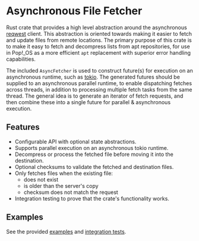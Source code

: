 # Asynchronous File Fetcher

Rust crate that provides a high level abstraction around the asynchronous [reqwest](https://crates.io/crates/reqwest) client. This abstraction is oriented towards making it easier to fetch and update files from remote locations. The primary purpose of this crate is to make it easy to fetch and decompress lists from apt repositories, for use in Pop!\_OS as a more efficient `apt` replacement with superior error handling capabilities.

The included `AsyncFetcher` is used to construct future(s) for execution on an asynchronous runtime, such as [tokio](https://tokio.rs/). The generated futures should be supplied to an asynchronous parallel runtime, to enable dispatching fetches across threads, in addition to processing multiple fetch tasks from the same thread. The general idea is to generate an iterator of fetch requests, and then combine these into a single future for parallel & asynchronous execution.

## Features

- Configurable API with optional state abstractions.
- Supports parallel execution on an asynchronous tokio runtime.
- Decompress or process the fetched file before moving it into the destination.
- Optional checksums to validate the fetched and destination files.
- Only fetches files when the existing file:
  - does not exist
  - is older than the server's copy
  - checksum does not match the request
- Integration testing to prove that the crate's functionality works.

## Examples

See the provided [examples](./examples) and [integration tests](./tests).

